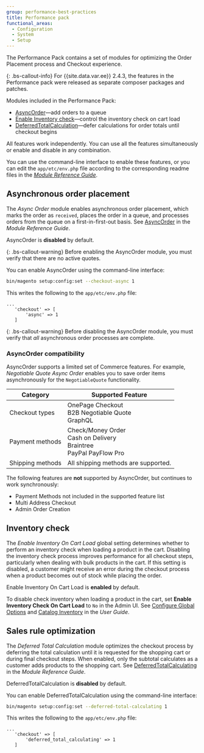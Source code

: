 ```yaml
---
group: performance-best-practices
title: Performance pack
functional_areas:
  - Configuration
  - System
  - Setup
---
```


The Performance Pack contains a set of modules for optimizing the Order Placement process and Checkout experience.

{: .bs-callout-info}
For {{site.data.var.ee}} 2.4.3, the features in the Performance pack were released as separate composer packages and patches.

Modules included in the Performance Pack:

-  [AsyncOrder](#asynchronous-order-placement)—add orders to a queue
-  [Enable Inventory check](#inventory-check)—control the inventory check on cart load
-  [DeferredTotalCalculation](#sales-rule-optimization)—defer calculations for order totals until checkout begins

All features work independently. You can use all the features simultaneously or enable and disable in any combination.

You can use the command-line interface to enable these features, or you can edit the `app/etc/env.php` file according to the corresponding readme files in the [_Module Reference Guide_][mrg].

## Asynchronous order placement

The _Async Order_ module enables asynchronous order placement, which marks the order as `received`, places the order in a queue, and processes orders from the queue on a first-in-first-out basis. See [AsyncOrder][] in the _Module Reference Guide_.

AsyncOrder is **disabled** by default.

{: .bs-callout-warning}
Before enabling the AsyncOrder module, you must verify that there are no active quotes.

You can enable AsyncOrder using the command-line interface:

```bash
bin/magento setup:config:set --checkout-async 1
```

This writes the following to the `app/etc/env.php` file:

```php?start_inline=1
...
   'checkout' => [
       'async' => 1
   ]
```

{: .bs-callout-warning}
Before disabling the AsyncOrder module, you must verify that _all_ asynchronous order processes are complete.

### AsyncOrder compatibility

AsyncOrder supports a limited set of Commerce features. For example,  _Negotiable Quote Async Order_ enables you to save order items asynchronously for the `NegotiableQuote` functionality.

Category         | Supported Feature
---------------- | -----------------------
Checkout types   | OnePage Checkout<br>B2B Negotiable Quote<br>GraphQL
Payment methods  | Check/Money Order<br>Cash on Delivery<br>Braintree<br>PayPal PayFlow Pro
Shipping methods | All shipping methods are supported.

The following features are **not** supported by AsyncOrder, but continues to work synchronously:

-  Payment Methods not included in the supported feature list
-  Multi Address Checkout
-  Admin Order Creation

## Inventory check

The _Enable Inventory On Cart Load_ global setting determines whether to perform an inventory check when loading a product in the cart. Disabling the inventory check process improves performance for all checkout steps, particularly when dealing with bulk products in the cart. If this setting is disabled, a customer might receive an error during the checkout process when a product becomes out of stock while placing the order.

Enable Inventory On Cart Load is **enabled** by default.

To disable check inventory when loading a product in the cart, set **Enable Inventory Check On Cart Load** to `No` in the Admin UI. See [Configure Global Options][global] and [Catalog Inventory][inventory] in the _User Guide_.

## Sales rule optimization

The _Deferred Total Calculation_ module optimizes the checkout process by deferring the total calculation until it is requested for the shopping cart or during final checkout steps. When enabled, only the subtotal calculates as a customer adds products to the shopping cart. See [DeferredTotalCalculating][] in the _Module Reference Guide_.

DeferredTotalCalculation is **disabled** by default.

You can enable DeferredTotalCalculation using the command-line interface:

```bash
bin/magento setup:config:set --deferred-total-calculating 1
```

This writes the following to the `app/etc/env.php` file:

```php?start_inline=1
...
   'checkout' => [
       'deferred_total_calculating' => 1
   ]
```

<!-- link definitions -->

[global]: https://docs.magento.com/user-guide/catalog/inventory-options-global.html
[inventory]: https://docs.magento.com/user-guide/configuration/catalog/inventory.html

[mrg]: {{site.baseurl}}{{site.gdeurl}}/mrg/intro.html
[asyncorder]: {{site.baseurl}}/guides/v2.4/mrg/module-async-order.html
[DeferredTotalCalculating]: {{site.baseurl}}/guides/v2.4/mrg/module-deferred-total-calculating.html
